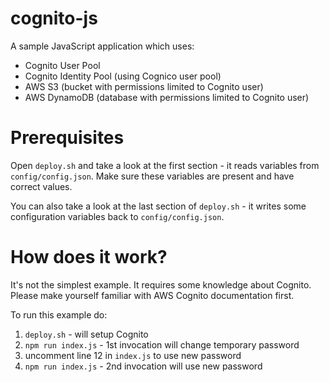# cognito-js

A sample JavaScript application which uses:

* Cognito User Pool
* Cognito Identity Pool (using Cognico user pool)
* AWS S3 (bucket with permissions limited to Cognito user)
* AWS DynamoDB (database with permissions limited to Cognito user)

# Prerequisites

Open `deploy.sh` and take a look at the first section - it reads variables from `config/config.json`. Make sure these variables are present and have correct values.

You can also take a look at the last section of `deploy.sh` - it writes some configuration variables back to `config/config.json`.

# How does it work?

It's not the simplest example. It requires some knowledge about Cognito.
Please make yourself familiar with AWS Cognito documentation first.

To run this example do:

1. `deploy.sh` - will setup Cognito
2. `npm run index.js` - 1st invocation will change temporary password
3. uncomment line 12 in `index.js` to use new password
4. `npm run index.js` - 2nd invocation will use new password
